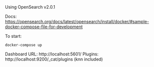 Using OpenSearch v2.0.1

Docs:
https://opensearch.org/docs/latest/opensearch/install/docker/#sample-docker-compose-file-for-development

To start:
```
docker-compose up
```

Dashboard URL: http://localhost:5601/
Plugins: http://localhost:9200/_cat/plugins (knn included)
